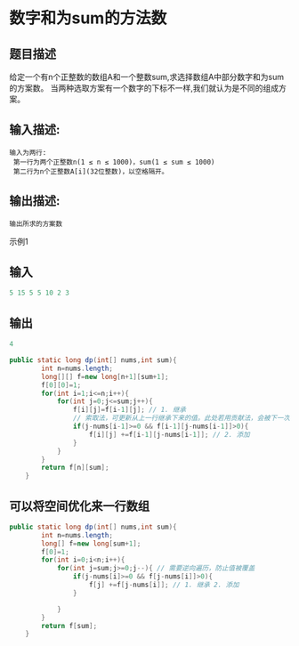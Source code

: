 # 数字和为sum的方法数

## 题目描述

给定一个有n个正整数的数组A和一个整数sum,求选择数组A中部分数字和为sum的方案数。
 当两种选取方案有一个数字的下标不一样,我们就认为是不同的组成方案。

## 输入描述:

```
输入为两行:
 第一行为两个正整数n(1 ≤ n ≤ 1000)，sum(1 ≤ sum ≤ 1000)
 第二行为n个正整数A[i](32位整数)，以空格隔开。
```

## 输出描述:

```
输出所求的方案数
```

示例1

## 输入

```mathematica
5 15 5 5 10 2 3
```

## 输出

```mathematica
4
```



```java
public static long dp(int[] nums,int sum){
        int n=nums.length;
        long[][] f=new long[n+1][sum+1];
        f[0][0]=1;
        for(int i=1;i<=n;i++){
            for(int j=0;j<=sum;j++){
                f[i][j]=f[i-1][j]; // 1. 继承
                // 索取法，可更新从上一行继承下来的值。此处若用贡献法，会被下一次从上一行继承下来的值给覆盖导致结果错误（需要特别注意）
                if(j-nums[i-1]>=0 && f[i-1][j-nums[i-1]]>0){
                    f[i][j] +=f[i-1][j-nums[i-1]]; // 2. 添加
                }
            }
        }
        return f[n][sum];
    }
```



## 可以将空间优化来一行数组

```java
public static long dp(int[] nums,int sum){
        int n=nums.length;
        long[] f=new long[sum+1];
        f[0]=1;
        for(int i=0;i<n;i++){
            for(int j=sum;j>=0;j--){ // 需要逆向遍历，防止值被覆盖
                if(j-nums[i]>=0 && f[j-nums[i]]>0){
                    f[j] +=f[j-nums[i]]; // 1. 继承 2. 添加
                }

            }
        }
        return f[sum];
    }
```

